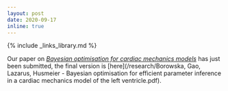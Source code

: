 ```yaml
---
layout: post
date: 2020-09-17
inline: true
---
```

{% include _links_library.md %}

Our paper on [_Bayesian optimisation for cardiac mechanics models_](/projects/07_project) has just been submitted, the final version is [here](/research/Borowska, Gao, Lazarus, Husmeier - Bayesian optimisation for efficient parameter inference in a cardiac mechanics model of the left ventricle.pdf).